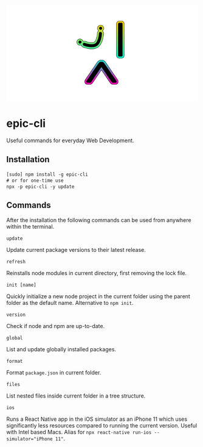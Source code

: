 <p align="center">
  <img src="https://github.com/tobua/epic-cli/raw/main/logo.png" alt="epic-cli">
</p>

# epic-cli

Useful commands for everyday Web Development.

## Installation

```
[sudo] npm install -g epic-cli
# or for one-time use
npx -p epic-cli -y update
```

## Commands

After the installation the following commands can be used from anywhere within the terminal.

```
update
```

Update current package versions to their latest release.

```
refresh
```

Reinstalls node modules in current directory, first removing the lock file.

```
init [name]
```

Quickly initialize a new node project in the current folder using the parent folder as the default name. Alternative to `npm init`.

```
version
```

Check if node and npm are up-to-date.

```
global
```

List and update globally installed packages.

```
format
```

Format `package.json` in current folder.

```
files
```

List nested files inside current folder in a tree structure.

```
ios
```

Runs a React Native app in the iOS simulator as an iPhone 11 which uses significantly less resources compared to running the current version. Useful with Intel based Macs. Alias for `npx react-native run-ios --simulator="iPhone 11"`.
